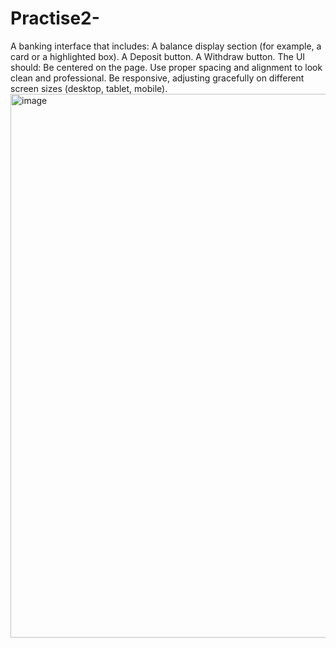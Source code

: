 # Practise2-
A banking interface that includes:  A balance display section (for example, a card or a highlighted box).  A Deposit button.  A Withdraw button.  The UI should:  Be centered on the page.  Use proper spacing and alignment to look clean and professional.  Be responsive, adjusting gracefully on different screen sizes (desktop, tablet, mobile).
<img width="1373" height="870" alt="image" src="https://github.com/user-attachments/assets/8eb6b7f6-32e8-417d-b21b-e224365de6ee" />
